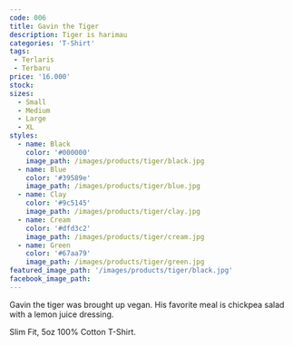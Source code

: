 ```yaml
---
code: 006
title: Gavin the Tiger
description: Tiger is harimau
categories: 'T-Shirt'
tags:
 - Terlaris
 - Terbaru
price: '16.000'
stock: 
sizes:
  - Small
  - Medium
  - Large
  - XL
styles:
  - name: Black
    color: '#000000'
    image_path: /images/products/tiger/black.jpg
  - name: Blue
    color: '#39589e'
    image_path: /images/products/tiger/blue.jpg
  - name: Clay
    color: '#9c5145'
    image_path: /images/products/tiger/clay.jpg
  - name: Cream
    color: '#dfd3c2'
    image_path: /images/products/tiger/cream.jpg
  - name: Green
    color: '#67aa79'
    image_path: /images/products/tiger/green.jpg
featured_image_path: '/images/products/tiger/black.jpg'
facebook_image_path:
---
```


Gavin the tiger was brought up vegan. His favorite meal is chickpea salad with a lemon juice dressing.

Slim Fit, 5oz 100% Cotton T-Shirt.
